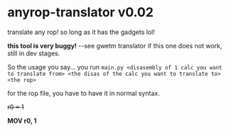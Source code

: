 # anyrop-translator v0.02
translate any rop! so long as it has the gadgets lol!

__this tool is very buggy!__
--see gwetm translator if this one does not work, still in dev stages.

So the usage you say...
you run `main.py <disasembly of 1 calc you want to translate from> <the disas of the calc you want to translate to> <the rop>`

for the rop file, you have to have it in normal syntax.

~~r0 = 1~~

__MOV r0, 1__
